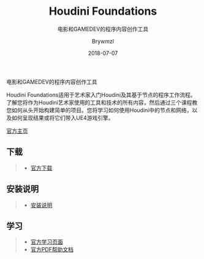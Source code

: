 ﻿---
layout:     post
title:      Houdini Foundations
subtitle:   电影和GAMEDEV的程序内容创作工具
date:       2018-07-07
author:     Brywmzl
header-img: img/Houdini/h16_banner.jpg
catalog: true
tags: [Houdini]
categories: [三维建模]
---
电影和GAMEDEV的程序内容创作工具

<!--more-->

Houdini Foundations适用于艺术家入门Houdini及其基于节点的程序工作流程。了解您将作为Houdini艺术家使用的工具和技术的所有内容，然后通过三个课程教您如何从头开始构建简单的项目。您将学习如何使用Houdini中的节点和网络，以及如何呈现结果或将它们带入UE4游戏引擎。

[官方主页](https://www.sidefx.com)  

## 下载
>- [官方下载](https://www.sidefx.com/download/)

## 安装说明
>- [安装说明](https://www.sidefx.com/tutorials/houdini-download-and-install-windows/)

## 学习
>- [官方学习页面](https://www.sidefx.com/learn)
>- [官方PDF帮助文档](https://www.sidefx.com/media/uploads/tutorial/foundations_gdc2018/houdini_foundations.pdf)
